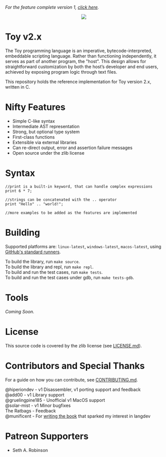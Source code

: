 *For the feature complete version 1, [click here](https://github.com/Ratstail91/Toy/tree/v1).*

<p align="center">
  <image src="toylogo.png" />
</p>

# Toy v2.x

The Toy programming language is an imperative, bytecode-interpreted, embeddable scripting language. Rather than functioning independently, it serves as part of another program, the "host". This design allows for straightforward customization by both the host’s developer and end users, achieved by exposing program logic through text files.

This repository holds the reference implementation for Toy version 2.x, written in C.

# Nifty Features

* Simple C-like syntax
* Intermediate AST representation
* Strong, but optional type system
* First-class functions
* Extensible via external libraries
* Can re-direct output, error and assertion failure messages
* Open source under the zlib license

# Syntax

```toy
//print is a built-in keyword, that can handle complex expressions
print 6 * 7;

//strings can be concatenated with the .. operator
print "Hello" .. "world!";

//more examples to be added as the features are implemented
```

# Building

Supported platforms are: `linux-latest`, `windows-latest`, `macos-latest`, using [GitHub's standard runners](https://docs.github.com/en/actions/using-github-hosted-runners/using-github-hosted-runners/about-github-hosted-runners#standard-github-hosted-runners-for-public-repositories).

To build the library, run `make source`.  
To build the library and repl, run `make repl`.  
To build and run the test cases, run `make tests`.  
To build and run the test cases under gdb, run `make tests-gdb`.  

# Tools

*Coming Soon.*

# License

This source code is covered by the zlib license (see [LICENSE.md](LICENSE.md)).

# Contributors and Special Thanks

For a guide on how you can contribute, see [CONTRIBUTING.md](CONTRIBUTING.md).

@hiperiondev - v1 Disassembler, v1 porting support and feedback  
@add00 - v1 Library support  
@gruelingpine185 - Unofficial v1 MacOS support  
@solar-mist - v1 Minor bugfixes  
The Ratbags - Feedback  
@munificent - For [writing the book](http://craftinginterpreters.com/) that sparked my interest in langdev

# Patreon Supporters

* Seth A. Robinson


